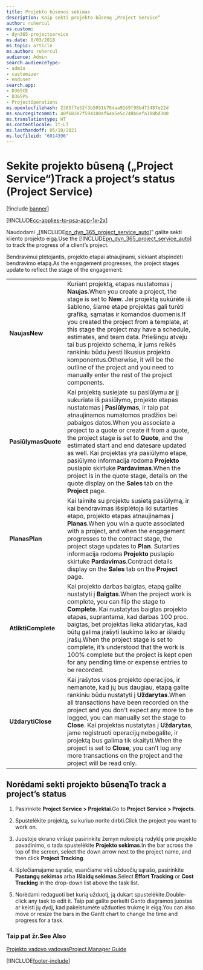 ```yaml
---
title: Projekto būsenos sekimas
description: Kaip sekti projekto būseną „Project Service“
author: ruhercul
ms.custom:
- dyn365-projectservice
ms.date: 8/03/2018
ms.topic: article
ms.author: ruhercul
audience: Admin
search.audienceType:
- admin
- customizer
- enduser
search.app:
- D365CE
- D365PS
- ProjectOperations
ms.openlocfilehash: 2385f7e52f3b5051b76daa9169f98bd73487e22d
ms.sourcegitcommit: 40f68387f594180af64a5e5c748b6efa188bd300
ms.translationtype: HT
ms.contentlocale: lt-LT
ms.lasthandoff: 05/10/2021
ms.locfileid: "6014396"
---
```

# <a name="track-a-projects-status-project-service"></a><span data-ttu-id="dc1ff-103">Sekite projekto būseną („Project Service“)</span><span class="sxs-lookup"><span data-stu-id="dc1ff-103">Track a project’s status (Project Service)</span></span>

[!include [banner](../includes/psa-now-project-operations.md)]

[!INCLUDE[cc-applies-to-psa-app-1x-2x](../includes/cc-applies-to-psa-app-1x-2x.md)]

<span data-ttu-id="dc1ff-104">Naudodami „[!INCLUDE[pn_dyn_365_project_service_auto](../includes/pn-dyn-365-project-service-auto.md)]‟ galite sekti kliento projekto eigą.</span><span class="sxs-lookup"><span data-stu-id="dc1ff-104">Use the [!INCLUDE[pn_dyn_365_project_service_auto](../includes/pn-dyn-365-project-service-auto.md)] to track the progress of a client’s project.</span></span>  

<span data-ttu-id="dc1ff-105">Bendravimui plėtojantis, projekto etapai atnaujinami, siekiant atspindėti bendravimo etapą.</span><span class="sxs-lookup"><span data-stu-id="dc1ff-105">As the engagement progresses, the project stages update to reflect the stage of the engagement:</span></span>  


|              |                                                                                                                                                                                                                                                                                                  |
|--------------|--------------------------------------------------------------------------------------------------------------------------------------------------------------------------------------------------------------------------------------------------------------------------------------------------|
|   <span data-ttu-id="dc1ff-106">**Naujas**</span><span class="sxs-lookup"><span data-stu-id="dc1ff-106">**New**</span></span>    | <span data-ttu-id="dc1ff-107">Kuriant projektą, etapas nustatomas į **Naujas**.</span><span class="sxs-lookup"><span data-stu-id="dc1ff-107">When you create a project, the stage is set to **New**.</span></span> <span data-ttu-id="dc1ff-108">Jei projektą sukūrėte iš šablono, šiame etape projektas gali turėti grafiką, sąmatas ir komandos duomenis.</span><span class="sxs-lookup"><span data-stu-id="dc1ff-108">If you created the project from a template, at this stage the project may have a schedule, estimates, and team data.</span></span> <span data-ttu-id="dc1ff-109">Priešingu atveju tai bus projekto schema, ir jums reikės rankiniu būdu įvesti likusius projekto komponentus.</span><span class="sxs-lookup"><span data-stu-id="dc1ff-109">Otherwise, it will be the outline of the project and you need to manually enter the rest of the project components.</span></span> |
|  <span data-ttu-id="dc1ff-110">**Pasiūlymas**</span><span class="sxs-lookup"><span data-stu-id="dc1ff-110">**Quote**</span></span>   |      <span data-ttu-id="dc1ff-111">Kai projektą susiejate su pasiūlymu ar jį sukuriate iš pasiūlymo, projekto etapas nustatomas į **Pasiūlymas**, ir taip pat atnaujinamos numatomos pradžios bei pabaigos datos.</span><span class="sxs-lookup"><span data-stu-id="dc1ff-111">When you associate a project to a quote or create it from a quote, the project stage is set to **Quote**, and the estimated start and end datesare updated as well.</span></span> <span data-ttu-id="dc1ff-112">Kai projektas yra pasiūlymo etape, pasiūlymo informacija rodoma **Projekto** puslapio skirtuke **Pardavimas**.</span><span class="sxs-lookup"><span data-stu-id="dc1ff-112">When the project is in the quote stage, details on the quote display on the **Sales** tab on the **Project** page.</span></span>      |
|   <span data-ttu-id="dc1ff-113">**Planas**</span><span class="sxs-lookup"><span data-stu-id="dc1ff-113">**Plan**</span></span>   |                                     <span data-ttu-id="dc1ff-114">Kai laimite su projektu susietą pasiūlymą, ir kai bendravimas išsiplėtoja iki sutarties etapo, projekto etapas atnaujinamas į **Planas**.</span><span class="sxs-lookup"><span data-stu-id="dc1ff-114">When you win a quote associated with a project, and when the engagement progresses to the contract stage, the project stage updates to **Plan**.</span></span> <span data-ttu-id="dc1ff-115">Sutarties informacija rodoma **Projekto** puslapio skirtuke **Pardavimas**.</span><span class="sxs-lookup"><span data-stu-id="dc1ff-115">Contract details display on the **Sales** tab on the **Project** page.</span></span>                                      |
| <span data-ttu-id="dc1ff-116">**Atlikti**</span><span class="sxs-lookup"><span data-stu-id="dc1ff-116">**Complete**</span></span> |                    <span data-ttu-id="dc1ff-117">Kai projekto darbas baigtas, etapą galite nustatyti į **Baigtas**.</span><span class="sxs-lookup"><span data-stu-id="dc1ff-117">When the project work is complete, you can flip the stage to **Complete**.</span></span> <span data-ttu-id="dc1ff-118">Kai nustatytas baigtas projekto etapas, suprantama, kad darbas 100 proc. baigtas, bet projektas lieka atidarytas, kad būtų galima įrašyti laukimo laiko ar išlaidų įrašų.</span><span class="sxs-lookup"><span data-stu-id="dc1ff-118">When the project stage is set to complete, it’s understood that the work is 100% complete but the project is kept open for any pending time or expense entries to be recorded.</span></span>                     |
|  <span data-ttu-id="dc1ff-119">**Uždaryti**</span><span class="sxs-lookup"><span data-stu-id="dc1ff-119">**Close**</span></span>   |           <span data-ttu-id="dc1ff-120">Kai įrašytos visos projekto operacijos, ir nemanote, kad jų bus daugiau, etapą galite rankiniu būdu nustatyti į **Uždarytas**.</span><span class="sxs-lookup"><span data-stu-id="dc1ff-120">When all transactions have been recorded on the project and you don't expect any more to be logged, you can manually set the stage to **Close**.</span></span> <span data-ttu-id="dc1ff-121">Kai projektas nustatytas į **Uždarytas**, jame registruoti operacijų nebegalite, ir projektą bus galima tik skaityti.</span><span class="sxs-lookup"><span data-stu-id="dc1ff-121">When the project is set to **Close**, you can’t log any more transactions on the project and the project will be read only.</span></span>           |

## <a name="to-track-a-projects-status"></a><span data-ttu-id="dc1ff-122">Norėdami sekti projekto būseną</span><span class="sxs-lookup"><span data-stu-id="dc1ff-122">To track a project’s status</span></span>  

1.  <span data-ttu-id="dc1ff-123">Pasirinkite **Project Service > Projektai**.</span><span class="sxs-lookup"><span data-stu-id="dc1ff-123">Go to **Project Service > Projects**.</span></span>  

2.  <span data-ttu-id="dc1ff-124">Spustelėkite projektą, su kuriuo norite dirbti.</span><span class="sxs-lookup"><span data-stu-id="dc1ff-124">Click the project you want to work on.</span></span>  

3.  <span data-ttu-id="dc1ff-125">Juostoje ekrano viršuje pasirinkite žemyn nukreiptą rodyklę prie projekto pavadinimo, o tada spustelėkite **Projekto sekimas**.</span><span class="sxs-lookup"><span data-stu-id="dc1ff-125">In the bar across the top of the screen, select the down arrow next to the project name, and then click **Project Tracking**.</span></span>  

4.  <span data-ttu-id="dc1ff-126">Išplečiamajame sąraše, esančiame virš užduočių sąrašo, pasirinkite **Pastangų sekimas** arba **Išlaidų sekimas**.</span><span class="sxs-lookup"><span data-stu-id="dc1ff-126">Select **Effort Tracking** or **Cost Tracking** in the drop-down list above the task list.</span></span>  

5.  <span data-ttu-id="dc1ff-127">Norėdami redaguoti bet kurią užduotį, ją dukart spustelėkite.</span><span class="sxs-lookup"><span data-stu-id="dc1ff-127">Double-click any task to edit it.</span></span> <span data-ttu-id="dc1ff-128">Taip pat galite perkelti Ganto diagramos juostas ar keisti jų dydį, kad pakeistumėte užduoties trukmę ir eigą.</span><span class="sxs-lookup"><span data-stu-id="dc1ff-128">You can also move or resize the bars in the Gantt chart to change the time and progress for a task.</span></span>  

### <a name="see-also"></a><span data-ttu-id="dc1ff-129">Taip pat žr.</span><span class="sxs-lookup"><span data-stu-id="dc1ff-129">See Also</span></span>  
 [<span data-ttu-id="dc1ff-130">Projekto vadovo vadovas</span><span class="sxs-lookup"><span data-stu-id="dc1ff-130">Project Manager Guide</span></span>](../psa/project-manager-guide.md)


[!INCLUDE[footer-include](../includes/footer-banner.md)]